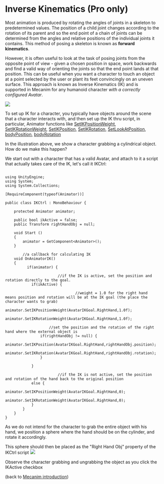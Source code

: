 Inverse Kinematics (Pro only)
=============================


Most animation is produced by rotating the angles of joints in a skeleton to predetermined values. The position of a child joint changes according to the rotation of its parent and so the end point of a chain of joints can be determined from the angles and relative positions of the individual joints it contains. This method of posing a skeleton is known as __forward kinematics__.

However, it is often useful to look at the task of posing joints from the opposite point of view - given a chosen position in space, work backwards and find a valid way of orienting the joints so that the end point lands at that position. This can be useful when you want a character to touch an object at a point selected by the user or plant its feet convincingly on an uneven surface. This approach is known as <span class=keyword>Inverse Kinematics</span> (IK) and is supported in Mecanim for any humanoid character _with a correctly configured Avatar_.

![](http://docwiki.hq.unity3d.com/uploads/Main/MecanimIKGrabbing.png)  

To set up IK for a character, you typically have objects around the scene that a character interacts with, and then set up the IK thru script, in particular, Animator functions like
[SetIKPositionWeight](ScriptRef:Animator.SetIKPositionWeight.html.html),
[SetIKRotationWeight](ScriptRef:Animator.SetIKRotationWeight.html.html),
[SetIKPosition](ScriptRef:Animator.SetIKPosition.html.html),
[SetIKRotation](ScriptRef:Animator.SetIKRotation.html.html),
[SetLookAtPosition](ScriptRef:Animator.SetIKLookAtPosition.html.html),
[bodyPosition](ScriptRef:Animator-bodyPosition.html.html),
[bodyRotation](ScriptRef:Animator-bodyRotation.html.html)

In the illustration above, we show a character grabbing a cylindrical object. How do we make this happen?

We start out with a character that has a valid Avatar, and attach to it a script that actually takes care of the IK, let's call it <span class=component>IKCtrl</span>:

````

using UnityEngine;
using System;
using System.Collections;
  
[RequireComponent(typeof(Animator))]  

public class IKCtrl : MonoBehaviour {
	
	protected Animator animator;
	
	public bool ikActive = false;
	public Transform rightHandObj = null;
	
	void Start () 
	{
		animator = GetComponent<Animator>();
	}
    
        //a callback for calculating IK
	void OnAnimatorIK()
	{
	      if(animator) {

                        //if the IK is active, set the position and rotation directly to the goal. 
			if(ikActive) {

                                //weight = 1.0 for the right hand means position and rotation will be at the IK goal (the place the character wants to grab)
				animator.SetIKPositionWeight(AvatarIKGoal.RightHand,1.0f);
				animator.SetIKRotationWeight(AvatarIKGoal.RightHand,1.0f);
							
			        //set the position and the rotation of the right hand where the external object is
				if(rightHandObj != null) {
					animator.SetIKPosition(AvatarIKGoal.RightHand,rightHandObj.position);
					animator.SetIKRotation(AvatarIKGoal.RightHand,rightHandObj.rotation);
				}					
				
			}

                        //if the IK is not active, set the position and rotation of the hand back to the original position
			else {			
				animator.SetIKPositionWeight(AvatarIKGoal.RightHand,0);
				animator.SetIKRotationWeight(AvatarIKGoal.RightHand,0);				
			}
		}
	}	  
}
````

As we do not intend for the character to grab the entire object with his hand, we position a sphere where the hand should be on the cylinder, and rotate it accordingly. 

This sphere should then be placed as the "Right Hand Obj" property of the IKCtrl script
![](http://docwiki.hq.unity3d.com/uploads/Main/MecanimIKSetupInspector.png)  

Observe the character grabbing and ungrabbing the object as you click the <span class=component>IKActive</span> checkbox

(back to [Mecanim introduction](MecanimAnimationSystem.html))

